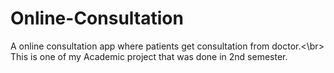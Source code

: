# Online-Consultation
A online consultation app where patients get consultation from doctor.<\br>
This is one of my Academic project that was done in 2nd semester.

